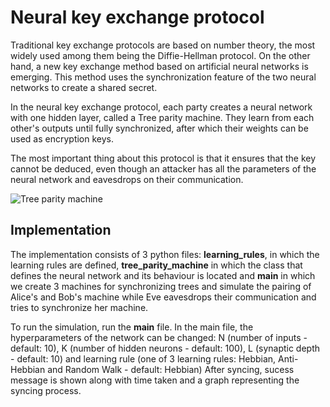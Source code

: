 # Neural key exchange protocol

Traditional key exchange protocols are based on number theory, the most widely used among them being the Diffie-Hellman protocol. On the other hand, a new key exchange method based on artificial neural networks is emerging. This method uses the synchronization feature of the two neural networks to create a shared secret.

In the neural key exchange protocol, each party creates a neural network with one hidden layer, called a Tree parity machine. They learn from each other's outputs until fully synchronized, after which their weights can be used as encryption keys.

The most important thing about this protocol is that it ensures that the key cannot be deduced, even though an attacker has all the parameters of the neural network and eavesdrops on their communication.

![Tree parity machine](https://upload.wikimedia.org/wikipedia/commons/4/42/Tree_Parity_Machine.jpg)

## Implementation
The implementation consists of 3 python files: **learning_rules**, in which the learning rules are defined, **tree_parity_machine** in which the class that defines the neural network and its behaviour is located and **main** in which we create 3 machines for synchronizing trees and simulate the pairing of Alice's and Bob's machine while Eve eavesdrops their communication and tries to synchronize her machine.

To run the simulation, run the **main** file. In the main file, the hyperparameters of the network can be changed: N (number of inputs - default: 10), K (number of hidden neurons - default: 100), L (synaptic depth - default: 10) and learning rule (one of 3 learning rules: Hebbian, Anti-Hebbian and Random Walk - default: Hebbian) After syncing, sucess message is shown along with time taken and a graph representing the syncing process. 